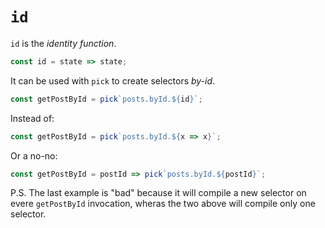 # `id`

`id` is the *identity function*.

```js
const id = state => state;
```

It can be used with `pick` to create selectors *by-id*.

```js
const getPostById = pick`posts.byId.${id}`;
```

Instead of:

```js
const getPostById = pick`posts.byId.${x => x}`;
```

Or a no-no:


```js
const getPostById = postId => pick`posts.byId.${postId}`;
```

P.S. The last example is "bad" because it will compile a new selector
on evere `getPostById` invocation, wheras the two above will compile
only one selector.
